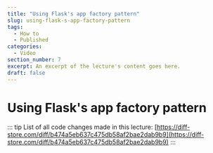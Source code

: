 ```yaml
---
title: "Using Flask's app factory pattern"
slug: using-flask-s-app-factory-pattern
tags:
  - How to
  - Published
categories:
  - Video
section_number: 7
excerpt: An excerpt of the lecture's content goes here.
draft: false
---
```


# Using Flask's app factory pattern

::: tip
List of all code changes made in this lecture: [https://diff-store.com/diff/b474a5eb637c475db58af2bae2dab9b9](https://diff-store.com/diff/b474a5eb637c475db58af2bae2dab9b9)
:::